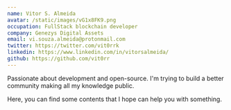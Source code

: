 ```yaml
---
name: Vitor S. Almeida
avatar: /static/images/vG1x8FK9.png
occupation: FullStack blockchain developer
company: Genezys Digital Assets
email: vi.souza.almeida@protonmail.com
twitter: https://twitter.com/vit0rrk
linkedin: https://www.linkedin.com/in/vitorsalmeida/
github: https://github.com/vit0rr
---
```


Passionate about development and open-source. I'm trying to build a better community making all my knowledge public.

Here, you can find some contents that I hope can help you with something.
